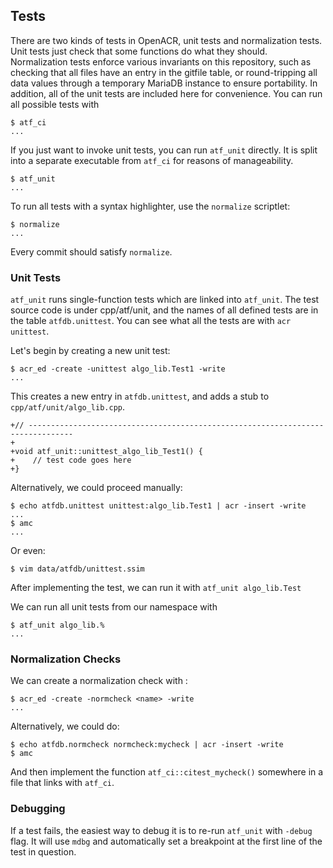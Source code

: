 ## Tests
<a href="#tests"></a>
There are two kinds of tests in OpenACR, unit tests and normalization tests.
Unit tests just check that some functions do what they should.
Normalization tests enforce various invariants on this repository, such as checking
that all files have an entry in the gitfile table, or round-tripping all data values
through a temporary MariaDB instance to ensure portability. In addition, all of the unit
tests are included here for convenience. You can run all possible tests with

    $ atf_ci
    ...

If you just want to invoke unit tests, you can run `atf_unit` directly.
It is split into a separate executable from `atf_ci` for reasons of manageability.

    $ atf_unit
    ...

To run all tests with a syntax highlighter, use the `normalize` scriptlet:

    $ normalize
    ...

Every commit should satisfy `normalize`.

### Unit Tests
<a href="#unit-tests"></a>
`atf_unit` runs single-function tests which are linked into `atf_unit`.
The test source code is under cpp/atf/unit, and the names of all defined tests are in the table
`atfdb.unittest`. You can see what all the tests are with `acr unittest`.

Let's begin by creating a new unit test:

    $ acr_ed -create -unittest algo_lib.Test1 -write
    ...

This creates a new entry in `atfdb.unittest`, and adds a stub to `cpp/atf/unit/algo_lib.cpp`.

    +// --------------------------------------------------------------------------------
    +
    +void atf_unit::unittest_algo_lib_Test1() {
    +    // test code goes here
    +}

Alternatively, we could proceed manually:

    $ echo atfdb.unittest unittest:algo_lib.Test1 | acr -insert -write
    ...
    $ amc
    ...

Or even:

    $ vim data/atfdb/unittest.ssim

After implementing the test, we can run it with `atf_unit algo_lib.Test`

We can run all unit tests from our namespace with

    $ atf_unit algo_lib.%
    ...

### Normalization Checks
<a href="#normalization-checks"></a>
We can create a normalization check with :

    $ acr_ed -create -normcheck <name> -write
    ...

Alternatively, we could do:

    $ echo atfdb.normcheck normcheck:mycheck | acr -insert -write
    $ amc

And then implement the function `atf_ci::citest_mycheck()` somewhere
in a file that links with `atf_ci`.

### Debugging
<a href="#debugging"></a>
If a test fails, the easiest way to debug it is to re-run `atf_unit` with
`-debug` flag. It will use `mdbg` and automatically set a breakpoint at the first
line of the test in question.

